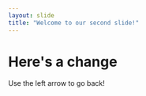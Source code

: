 ```yaml
---
layout: slide
title: "Welcome to our second slide!"
---
```

# Here's a change
Use the left arrow to go back!

